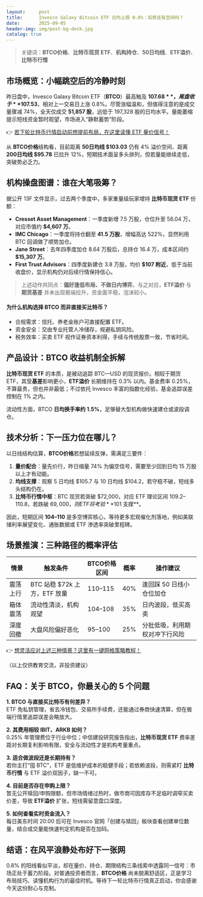 ```yaml
---
layout:     post
title:      Invesco Galaxy Bitcoin ETF 日内上扬 0.8%：后势还有空间吗？
date:       2025-09-05
header-img: img/post-bg-desk.jpg
catalog: true
---
```


> 关键词：**BTCO价格**、**比特币现货 ETF**、**机构持仓**、**50日均线**、**ETF溢价**、**比特币行情**

## 市场概览：小幅跳空后的冷静时刻

昨日盘中，Invesco Galaxy Bitcoin ETF（**BTCO**）最高触及 **$107.68**，尾盘收于 **$107.53**，相对上一交易日上涨 0.8%。尽管涨幅温和，但值得注意的是成交量骤减 74%，全天仅成交 **51,857 股**，远低于 197,328 股的日均水平。量能萎缩提示短线资金暂时观望，市场进入“静默蓄势”阶段。

👉 [若下轮比特币行情启动前想提前布局，在这里读懂 ETF 量价信号！](https://okxdog.com/)

从 **BTCO价格**结构看，目前距离 **50日均线 $103.03** 仍有 4% 溢价空间、距离 **200日均线 $95.78** 已拉升 12%，短期技术面呈多头排列，但若量能继续走低，突破势必乏力。

## 机构操盘图谱：谁在大笔吸筹？

据公开 13F 文件显示，过去两个季度中，多家重量级玩家增持 **比特币现货 ETF** 份额：

- **Cresset Asset Management**：一季度新增 7.5 万股，仓位升至 56.04 万，对应市值约 **$4,607 万**。
- **IMC Chicago**：一季度将持仓翻至 **41.5 万股**，增幅高达 522%，显然利用 BTC 回调做了顺势加仓。
- **Jane Street**：去年四季度加仓 8.64 万股后，总持仓 16.4 万，成本区间约 **$15,307 万**。
- **First Trust Advisors**：四季度新建仓 3.8 万股，均价 **$107 附近**，低于当前收盘价，显示机构仍对后续行情保持信心。

> 上述动作共同点：**偏好逢低布局、不做日内博弈**。与之对应，**ETF溢价** 与 **期货基差** 并未出现极端拉升，资金面平稳，泡沫较小。

#### 为什么机构选择 BTCO 而非直接买比特币？

- 合规需求：信托、养老金账户可直接配置 ETF。
- 资金安全：交由专业托管人冷储存，规避私钥风险。
- 税务效率：买卖 ETF 视作证券资本利得，手续与传统股票一致，节省时间。

## 产品设计：BTCO 收益机制全拆解

**比特币现货 ETF** 的本质，是被动追踪 BTC—USD 的现货报价。相较于期货 ETF，其受**基差**影响更小，**ETF溢价** 长期维持在 0.3% 以内。基金费率 0.25%，不算最贵，但也并非最低；不过依托 Invesco 丰富的指数化经验，基金追踪误差控制在 1% 之内。

流动性方面，BTCO **日均换手率约 1.5%**，足够替大型机构做快速建仓或波段调仓。

## 技术分析：下一压力位在哪儿？

以日线结构估算，**BTCO价格**若想延续反弹，需满足三要件：

1. **量价配合**：量先价行，昨日缩量 74% 为偏空信号，需要至少回到日均 15 万股以上才有动能。
2. **均线支撑**：观察 5 日均线 $105.7 与 10 日均线 $104.2，若守稳不破，短线多头结构仍在。
3. **比特币行情中枢**：BTC 现货若突破 $72,000，对应 ETF 理论区间 $109.2–$110.8，若跌破 $69,000，则 ETF 将考验 **$101 支撑**。

因此，短期区间 **$104–$110** 是多空博弈核心，等待更多宏观催化剂落地，例如美联储利率展望变化、通胀数据或 ETF 渗透率突破里程碑。

## 场景推演：三种路径的概率评估

| 情景 | 触发条件 | BTCO价格区间 | 概率 | 操作建议 |
|---|---|---|---|---|
| 震荡上行 | BTC 站稳 $72k 上方，ETF 放量 | $110–$115 | 40% | 逢回踩 50 日线小仓位加仓 |
| 箱体震荡 | 流动性清淡，机构观望 | $104–$108 | 35% | 日内波段，低买高卖 |
| 深度回撤 | 大盘风险偏好恶化 | $95–$100 | 25% | 分批低吸，利用期权对冲下行风险 |

👉 [想灵活应对上述三种情景？这里有一键网格策略教程！](https://okxdog.com/)

（以上仅供教育交流，非投资建议）

## FAQ：关于 BTCO，你最关心的 5 个问题

**1. BTCO 与直接买比特币有何差异？**  
ETF 免私钥管理，省去冷钱包、交易所手续费，还能通过券商快速清算，但在极端行情里追踪误差会略放大。

**2. 其费用相较 IBIT、ARKB 如何？**  
0.25% 年管理费位于行业中位；中信建投研究报告指出，**比特币现货 ETF** 费率差距对长期复利影响有限，安全与流动性才是机构考量重点。

**3. 适合做波段还是长期持有？**  
若你主打“囤 BTC”，ETF 是低维护成本的稳健手段；若依赖波段，则需紧盯 **比特币行情** 与 ETF 溢价双因子，缺一不可。

**4. 目前是否存在申购上限？**  
暂无公开赎回/申购限额，但市场情绪过热时，做市商可因库存不足临时调窄买卖价差，导致 **ETF溢价** 扩张，短线需留意盘口深度。

**5. 如何查看实时资金流入？**  
每日美东时间 20:00 后可在 Invesco 官网「创建与赎回」板块查看创建单位数量，结合成交量能快速判定机构是否在加码。

## 结语：在风平浪静处布好下一张网

0.8% 的阳线看似平淡，却在量价、持仓、期限结构三条线索中透露同一信号：市场正处于蓄力阶段。对普通投资者而言，**BTCO价格** 尚未脱离舒适区，正是学习布局技巧、读懂机构行为的最佳时机。等待下一轮比特币行情真正启动，你会感谢今天这份耐心与克制。